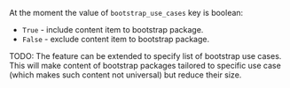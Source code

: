 
At the moment the value of `bootstrap_use_cases` key is boolean:
* `True` - include content item to bootstrap package.
* `False` - exclude content item to bootstrap package.

TODO:
The feature can be extended to specify list of bootstrap use cases.
This will make content of bootstrap packages tailored to specific use case
(which makes such content not universal) but reduce their size.

